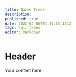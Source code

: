 ```yaml
---
title: Naive Trees
description: 
published: true
date: 2022-04-06T01:11:15.131Z
tags: sql, trees
editor: markdown
---
```


# Header
Your content here